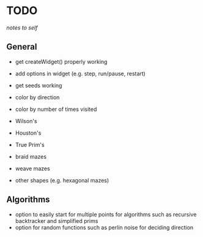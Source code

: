 # TODO

_notes to self_

## General

* get createWidget() properly working
* add options in widget (e.g. step, run/pause, restart)
* get seeds working
* color by direction
* color by number of times visited
* Wilson's
* Houston's
* True Prim's

* braid mazes
* weave mazes
* other shapes (e.g. hexagonal mazes)

## Algorithms

* option to easily start for multiple points for algorithms such as recursive backtracker and simplified prims
* option for random functions such as perlin noise for deciding direction